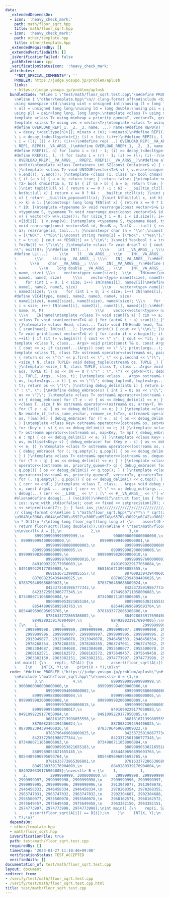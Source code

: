```yaml
---
data:
  _extendedDependsOn:
  - icon: ':heavy_check_mark:'
    path: math/floor_sqrt.hpp
    title: math/floor_sqrt.hpp
  - icon: ':heavy_check_mark:'
    path: other/template.hpp
    title: other/template.hpp
  _extendedRequiredBy: []
  _extendedVerifiedWith: []
  _isVerificationFailed: false
  _pathExtension: cpp
  _verificationStatusIcon: ':heavy_check_mark:'
  attributes:
    '*NOT_SPECIAL_COMMENTS*': ''
    PROBLEM: https://judge.yosupo.jp/problem/aplusb
    links:
    - https://judge.yosupo.jp/problem/aplusb
  bundledCode: "#line 1 \"test/math/floor_sqrt.test.cpp\"\n#define PROBLEM \"https://judge.yosupo.jp/problem/aplusb\"\
    \n#line 1 \"other/template.hpp\"\n// clang-format off\n#include <bits/stdc++.h>\n\
    using namespace std;\nusing uint = unsigned int;\nusing ll = long long;\nusing\
    \ ull = unsigned long long;\nusing ld = long double;\nusing pii = pair<int, int>;\n\
    using pll = pair<long long, long long>;\ntemplate <class T> using maxheap = priority_queue<T>;\n\
    template <class T> using minheap = priority_queue<T, vector<T>, greater<T>>;\n\
    template <class T> using vec = vector<T>;\ntemplate <class T> using vvec = vector<vector<T>>;\n\
    #define OVERLOAD_REP(_1, _2, _3, name, ...) name\n#define REP0(n) for (auto minato\
    \ = decay_t<decltype(n)>{}; minato < (n); ++minato)\n#define REP1(i, n) for (auto\
    \ i = decay_t<decltype(n)>{}; (i) < (n); (i)++)\n#define REP2(i, l, r) for (auto\
    \ i = (l); (i) < (r); (i)++)\n#define rep(...) OVERLOAD_REP(__VA_ARGS__, REP2,\
    \ REP1, REP0)(__VA_ARGS__)\n#define OVERLOAD_RREP(_1, _2, _3, name, ...) name\n\
    #define RREP1(i, n) for (auto i = (n) - 1; (i) >= decay_t<decltype(n)>{}; (i)--)\n\
    #define RREP2(i, l, r) for (auto i = (r) - 1; (i) >= (l); (i)--)\n#define rrep(...)\
    \ OVERLOAD_RREP(__VA_ARGS__, RREP2, RREP1)(__VA_ARGS__)\n#define all(x) begin(x),\
    \ end(x)\ntemplate <class Container> int SZ(const Container& v) { return int(v.size());\
    \ }\ntemplate <class T> void UNIQUE(vector<T>& v) { v.erase(unique(v.begin(),\
    \ v.end()), v.end()); }\ntemplate <class T1, class T2> bool chmax(T1& a, T2 b)\
    \ { if (a < b) { a = b; return true; } return false; }\ntemplate <class T1, class\
    \ T2> bool chmin(T1& a, T2 b) { if (a > b) { a = b; return true; } return false;\
    \ }\nint topbit(ull x) { return x == 0 ? -1 : 63 - __builtin_clzll(x); }\nint\
    \ botbit(ull x) { return x == 0 ? 64 : __builtin_ctzll(x); }\nint popcount(ull\
    \ x) { return __builtin_popcountll(x); }\nint kthbit(ull x, int k) { return (x\
    \ >> k) & 1; }\nconstexpr long long TEN(int x) { return x == 0 ? 1 : TEN(x - 1)\
    \ * 10; }\ntemplate <typename S> void rearrange(const vector<S>& id) {}\ntemplate\
    \ <typename S, typename T> void rearrange_exec(const vector<S>& id, vector<T>&\
    \ v) { vector<T> w(v.size()); for (size_t i = 0; i < id.size(); i++) { w[i] =\
    \ v[id[i]]; } v.swap(w); }\ntemplate <typename S, typename Head, typename... Tail>\
    \ void rearrange(const vector<S>& id, Head& a, Tail& ...tail) { rearrange_exec(id,\
    \ a); rearrange(id, tail...); }\nconstexpr char ln = '\\n';\nconst string YESNO[2]\
    \ = {\"NO\", \"YES\"};\nconst string YesNo[2] = {\"No\", \"Yes\"};\nvoid YES(bool\
    \ t = true) { cout << YESNO[t] << \"\\n\"; }\nvoid Yes(bool t = true) { cout <<\
    \ YesNo[t] << \"\\n\"; }\ntemplate <class T> void drop(T x) { cout << x << \"\\\
    n\"; exit(0); }\n#define INT(...)     \\\n    int __VA_ARGS__; \\\n    IN(__VA_ARGS__)\n\
    #define LL(...)     \\\n    ll __VA_ARGS__; \\\n    IN(__VA_ARGS__)\n#define STR(...)\
    \        \\\n    string __VA_ARGS__; \\\n    IN(__VA_ARGS__)\n#define CHR(...)\
    \      \\\n    char __VA_ARGS__; \\\n    IN(__VA_ARGS__)\n#define LDB(...)   \
    \          \\\n    long double __VA_ARGS__; \\\n    IN(__VA_ARGS__)\n#define VEC(type,\
    \ name, size) \\\n    vector<type> name(size);  \\\n    IN(name)\n#define VEC2(type,\
    \ name1, name2, size)     \\\n    vector<type> name1(size), name2(size); \\\n\
    \    for (int i = 0; i < size; i++) IN(name1[i], name2[i])\n#define VEC3(type,\
    \ name1, name2, name3, size)           \\\n    vector<type> name1(size), name2(size),\
    \ name3(size); \\\n    for (int i = 0; i < size; i++) IN(name1[i], name2[i], name3[i])\n\
    #define VEC4(type, name1, name2, name3, name4, size)                 \\\n    vector<type>\
    \ name1(size), name2(size), name3(size), name4(size); \\\n    for (int i = 0;\
    \ i < size; i++) IN(name1[i], name2[i], name3[i], name4[i]);\n#define VV(type,\
    \ name, N, M)                       \\\n    vector<vector<type>> name(N, vector<type>(M));\
    \ \\\n    IN(name)\ntemplate <class T> void scan(T& a) { cin >> a; }\ntemplate\
    \ <class T> void scan(vector<T>& a) { for (auto& i : a) scan(i); }\nvoid IN()\
    \ {}\ntemplate <class Head, class... Tail> void IN(Head& head, Tail&... tail)\
    \ { scan(head); IN(tail...); }\nvoid print() { cout << \"\\n\"; }\ntemplate <class\
    \ T> void print(const vector<T>& v) { for (auto it = v.begin(); it != v.end();\
    \ ++it) { if (it != v.begin()) { cout << \" \"; } cout << *it; } print(); }\n\
    template <class T, class... Args> void print(const T& x, const Args& ... args)\
    \ { cout << x; if (sizeof...(Args)) cout << \" \"; print(args...); }\n#ifdef MINATO_LOCAL\n\
    template <class T1, class T2> ostream& operator<<(ostream& os, pair<T1, T2> p)\
    \ { return os << \"(\" << p.first << \", \" << p.second << \")\"; }\ntemplate\
    \ <size_t N, class TUPLE> void debug_tuple(ostream& os, TUPLE _) { (void)os; (void)_;\
    \ }\ntemplate <size_t N, class TUPLE, class T, class ...Args> void debug_tuple(ostream\
    \ &os, TUPLE t) { os << (N == 0 ? \"\" : \", \") << get<N>(t); debug_tuple<N +\
    \ 1, TUPLE, Args...>(os, t); }\ntemplate <class ...Args> ostream& operator<<(ostream&\
    \ os, tuple<Args...> t) { os << \"(\"; debug_tuple<0, tuple<Args...>, Args...>(os,\
    \ t); return os << \")\"; }\nstring debug_delim(int& i) { return i++ == 0 ? \"\
    \" : \", \"; }\n#define debug_embrace(x) { int i = 0; os << \"{\";  { x } return\
    \ os << \"}\"; }\ntemplate <class T> ostream& operator<<(ostream& os, vector<T>\
    \ v) { debug_embrace( for (T e : v) { os << debug_delim(i) << e; } ) }\ntemplate\
    \ <class T, size_t N> ostream& operator<<(ostream& os, array<T, N> a) { debug_embrace(\
    \ for (T e : a) { os << debug_delim(i) << e; } ) }\ntemplate <class T, size_t\
    \ N> enable_if_t<!is_same_v<char, remove_cv_t<T>>, ostream>& operator<<(ostream&\
    \ os, T(&a)[N]) { debug_embrace( for (T e : a) { os << debug_delim(i) << e; }\
    \ ) }\ntemplate <class Key> ostream& operator<<(ostream& os, set<Key> s) { debug_embrace(\
    \ for (Key e : s) { os << debug_delim(i) << e; }) }\ntemplate <class Key, class\
    \ T> ostream& operator<<(ostream& os, map<Key, T> mp) { debug_embrace( for (auto\
    \ e : mp) { os << debug_delim(i) << e; }) }\ntemplate <class Key> ostream& operator<<(ostream&\
    \ os, multiset<Key> s) { debug_embrace( for (Key e : s) { os << debug_delim(i)\
    \ << e; }) }\ntemplate <class T> ostream& operator<<(ostream& os, queue<T> q)\
    \ { debug_embrace( for (; !q.empty(); q.pop()) { os << debug_delim(i) << q.front();\
    \ } ) }\ntemplate <class T> ostream& operator<<(ostream& os, deque<T> q) { debug_embrace(\
    \ for (T e : q) { os << debug_delim(i) << e; } ) }\ntemplate <class T> ostream&\
    \ operator<<(ostream& os, priority_queue<T> q) { debug_embrace( for (; !q.empty();\
    \ q.pop()) { os << debug_delim(i) << q.top(); } ) }\ntemplate <class T> ostream&\
    \ operator<<(ostream& os, priority_queue<T, vector<T>, greater<T>> q) { debug_embrace(\
    \ for (; !q.empty(); q.pop()) { os << debug_delim(i) << q.top(); } ) }\nvoid debug_out()\
    \ { cerr << endl; }\ntemplate <class T, class... Args> void debug_out(const T&\
    \ x, const Args& ... args) { cerr << \" \" << x; debug_out(args...); }\n#define\
    \ debug(...) cerr << __LINE__ << \" : [\" << #__VA_ARGS__ << \"] =\", debug_out(__VA_ARGS__)\n\
    #else\n#define debug(...) (void(0))\n#endif\nstruct fast_ios { fast_ios() { cin.tie(nullptr);\
    \ ios::sync_with_stdio(false); cout << fixed << setprecision(20); cerr << fixed\
    \ << setprecision(7); }; } fast_ios_;\n///////////////////////////////////////////////////////////////////////////////////////////////////////////////////////////////////////////////////////////////////////////////////////////\n\
    // clang-format on\n#line 1 \"math/floor_sqrt.hpp\"\n/**\n * sqrt(x) \u3092\u8D85\
    \u3048\u306A\u3044\u6700\u5927\u306E\u6574\u6570\u3092\u6C42\u3081\u308B\u3002\
    \n * O(1)\n */\nlong long floor_sqrt(long long x) {\n    assert(0 <= x);\n   \
    \ return floor(sqrt((long double)x));\n}\n#line 4 \"test/math/floor_sqrt.test.cpp\"\
    \n\nvec<ll> A = {1,\n             2,\n             3,\n             4,\n     \
    \        8999999999999999999,\n             9000000000000000000,\n           \
    \  8999999994000000000,\n             8999999994000000001,\n             8999999994000000002,\n\
    \             8999999988000000003,\n             8999999988000000004,\n      \
    \       8999999988000000005,\n             8999999982000000008,\n            \
    \ 8999999982000000009,\n             8999999982000000010,\n             8999999976000000015,\n\
    \             8999999976000000016,\n             8999999976000000017,\n      \
    \       8491099229177050083,\n             8491099229177050084,\n            \
    \ 8491099229177050085,\n             8681616713998055555,\n             8681616713998055556,\n\
    \             8681616713998055557,\n             8870082394394406024,\n      \
    \       8870082394394406025,\n             8870082394394406026,\n            \
    \ 8783796469688809023,\n             8783796469688809024,\n             8783796469688809025,\n\
    \             8423372501986777343,\n             8423372501986777344,\n      \
    \       8423372501986777345,\n             8734980711058006083,\n            \
    \ 8734980711058006084,\n             8734980711058006085,\n             8809989053821655183,\n\
    \             8809989053821655184,\n             8809989053821655185,\n      \
    \       8854489696895693763,\n             8854489696895693764,\n            \
    \ 8854489696895693765,\n             8781633772865386800,\n             8781633772865386801,\n\
    \             8781633772865386802,\n             8849280339176904003,\n      \
    \       8849280339176904004,\n             8849280339176904005};\nvec<ll> B =\
    \ {\n    1,          1,          1,          2,          2999999999, 3000000000,\n\
    \    2999999998, 2999999999, 2999999999, 2999999997, 2999999998, 2999999998,\n\
    \    2999999996, 2999999997, 2999999997, 2999999995, 2999999996, 2999999996,\n\
    \    2913949077, 2913949078, 2913949078, 2946458333, 2946458334, 2946458334,\n\
    \    2978268354, 2978268355, 2978268355, 2963747031, 2963747032, 2963747032,\n\
    \    2902304687, 2902304688, 2902304688, 2955500077, 2955500078, 2955500078,\n\
    \    2968162571, 2968162572, 2968162572, 2975649457, 2975649458, 2975649458,\n\
    \    2963382150, 2963382151, 2963382151, 2974773997, 2974773998, 2974773998};\n\
    int main() {\n    rep(i, SZ(A)) {\n        assert(floor_sqrt(A[i]) == B[i]);\n\
    \    }\n    INT(X, Y);\n    print(X + Y);\n}\n"
  code: "#define PROBLEM \"https://judge.yosupo.jp/problem/aplusb\"\n#include \"other/template.hpp\"\
    \n#include \"math/floor_sqrt.hpp\"\n\nvec<ll> A = {1,\n             2,\n     \
    \        3,\n             4,\n             8999999999999999999,\n            \
    \ 9000000000000000000,\n             8999999994000000000,\n             8999999994000000001,\n\
    \             8999999994000000002,\n             8999999988000000003,\n      \
    \       8999999988000000004,\n             8999999988000000005,\n            \
    \ 8999999982000000008,\n             8999999982000000009,\n             8999999982000000010,\n\
    \             8999999976000000015,\n             8999999976000000016,\n      \
    \       8999999976000000017,\n             8491099229177050083,\n            \
    \ 8491099229177050084,\n             8491099229177050085,\n             8681616713998055555,\n\
    \             8681616713998055556,\n             8681616713998055557,\n      \
    \       8870082394394406024,\n             8870082394394406025,\n            \
    \ 8870082394394406026,\n             8783796469688809023,\n             8783796469688809024,\n\
    \             8783796469688809025,\n             8423372501986777343,\n      \
    \       8423372501986777344,\n             8423372501986777345,\n            \
    \ 8734980711058006083,\n             8734980711058006084,\n             8734980711058006085,\n\
    \             8809989053821655183,\n             8809989053821655184,\n      \
    \       8809989053821655185,\n             8854489696895693763,\n            \
    \ 8854489696895693764,\n             8854489696895693765,\n             8781633772865386800,\n\
    \             8781633772865386801,\n             8781633772865386802,\n      \
    \       8849280339176904003,\n             8849280339176904004,\n            \
    \ 8849280339176904005};\nvec<ll> B = {\n    1,          1,          1,       \
    \   2,          2999999999, 3000000000,\n    2999999998, 2999999999, 2999999999,\
    \ 2999999997, 2999999998, 2999999998,\n    2999999996, 2999999997, 2999999997,\
    \ 2999999995, 2999999996, 2999999996,\n    2913949077, 2913949078, 2913949078,\
    \ 2946458333, 2946458334, 2946458334,\n    2978268354, 2978268355, 2978268355,\
    \ 2963747031, 2963747032, 2963747032,\n    2902304687, 2902304688, 2902304688,\
    \ 2955500077, 2955500078, 2955500078,\n    2968162571, 2968162572, 2968162572,\
    \ 2975649457, 2975649458, 2975649458,\n    2963382150, 2963382151, 2963382151,\
    \ 2974773997, 2974773998, 2974773998};\nint main() {\n    rep(i, SZ(A)) {\n  \
    \      assert(floor_sqrt(A[i]) == B[i]);\n    }\n    INT(X, Y);\n    print(X +\
    \ Y);\n}"
  dependsOn:
  - other/template.hpp
  - math/floor_sqrt.hpp
  isVerificationFile: true
  path: test/math/floor_sqrt.test.cpp
  requiredBy: []
  timestamp: '2023-01-27 11:10:46+09:00'
  verificationStatus: TEST_ACCEPTED
  verifiedWith: []
documentation_of: test/math/floor_sqrt.test.cpp
layout: document
redirect_from:
- /verify/test/math/floor_sqrt.test.cpp
- /verify/test/math/floor_sqrt.test.cpp.html
title: test/math/floor_sqrt.test.cpp
---
```

